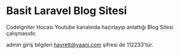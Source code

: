 # Basit Laravel Blog Sitesi

CodeIgniter Hocası Youtube kanalında hazırlayıp anlattığı Blog Sitesi çalışmasıdır.

admin giriş bilgileri hayrett@yaani.com şifresi de 112233'tür.
